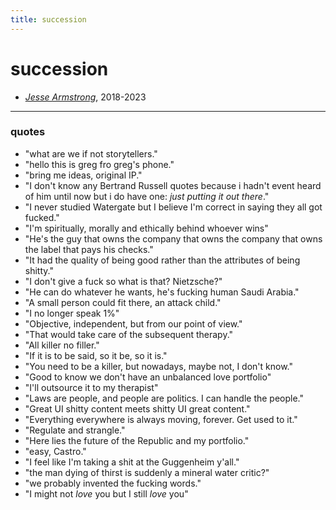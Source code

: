 ```yaml
---
title: succession
---
```


# succession

- *[Jesse Armstrong](https://en.wikipedia.org/wiki/Succession_(TV_series))*, 2018-2023

- ---

### quotes
- "what are we if not storytellers."
- "hello this is greg fro greg's phone."
- "bring me ideas, original IP."
- "I don't know any Bertrand Russell quotes because i hadn't event heard of him until now but i do have one: *just putting it out there*."
- "I never studied Watergate but I believe I'm correct in saying they all got fucked."
- "I'm spiritually, morally and ethically behind whoever wins"
- "He's the guy that owns the company that owns the company that owns the label that pays his checks."
- "It had the quality of being good rather than the attributes of being shitty."
- "I don't give a fuck so what is that? Nietzsche?"
- "He can do whatever he wants, he's fucking human Saudi Arabia."
- "A small person could fit there, an attack child."
- "I no longer speak 1%"
- "Objective, independent, but from our point of view."
- "That would take care of the subsequent therapy."
- "All killer no filler."
- "If it is to be said, so it be, so it is."
- "You need to be a killer, but nowadays, maybe not, I don't know."
- "Good to know we don't have an unbalanced love portfolio"
- "I'll outsource it to my therapist"
- "Laws are people, and people are politics. I can handle the people."
- "Great UI shitty content meets shitty UI great content."
- "Everything everywhere is always moving, forever. Get used to it."
- "Regulate and strangle."
- "Here lies the future of the Republic and my portfolio."
- "easy, Castro."
- "I feel like I'm taking a shit at the Guggenheim y'all."
- "the man dying of thirst is suddenly a mineral water critic?"
- "we probably invented the fucking words."
- "I might not *love* you but I still *love* you"


